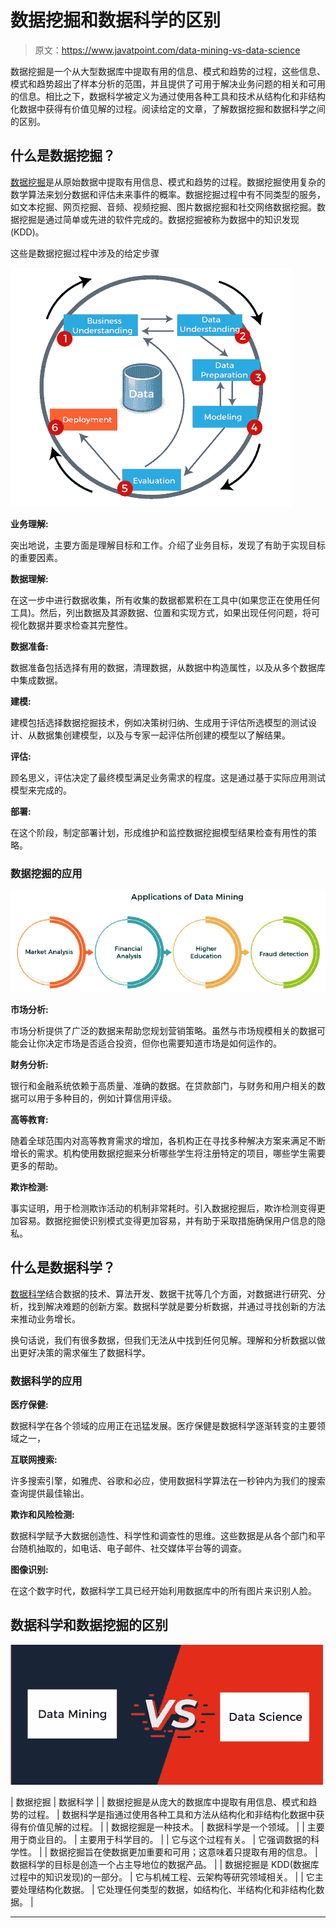 # 数据挖掘和数据科学的区别

> 原文：<https://www.javatpoint.com/data-mining-vs-data-science>

数据挖掘是一个从大型数据库中提取有用的信息、模式和趋势的过程，这些信息、模式和趋势超出了样本分析的范围，并且提供了可用于解决业务问题的相关和可用的信息。相比之下，数据科学被定义为通过使用各种工具和技术从结构化和非结构化数据中获得有价值见解的过程。阅读给定的文章，了解数据挖掘和数据科学之间的区别。

## 什么是数据挖掘？

[数据挖掘](https://www.javatpoint.com/data-mining)是从原始数据中提取有用信息、模式和趋势的过程。数据挖掘使用复杂的数学算法来划分数据和评估未来事件的概率。数据挖掘过程中有不同类型的服务，如文本挖掘、网页挖掘、音频、视频挖掘、图片数据挖掘和社交网络数据挖掘。数据挖掘是通过简单或先进的软件完成的。数据挖掘被称为数据中的知识发现(KDD)。

这些是数据挖掘过程中涉及的给定步骤

![Data mining vs Data Science](img/b11f08472b9782c00e9983c277cd7982.png)

**业务理解:**

突出地说，主要方面是理解目标和工作。介绍了业务目标，发现了有助于实现目标的重要因素。

**数据理解:**

在这一步中进行数据收集，所有收集的数据都累积在工具中(如果您正在使用任何工具)。然后，列出数据及其源数据、位置和实现方式，如果出现任何问题，将可视化数据并要求检查其完整性。

**数据准备:**

数据准备包括选择有用的数据，清理数据，从数据中构造属性，以及从多个数据库中集成数据。

**建模:**

建模包括选择数据挖掘技术，例如决策树归纳、生成用于评估所选模型的测试设计、从数据集创建模型，以及与专家一起评估所创建的模型以了解结果。

**评估:**

顾名思义，评估决定了最终模型满足业务需求的程度。这是通过基于实际应用测试模型来完成的。

**部署:**

在这个阶段，制定部署计划，形成维护和监控数据挖掘模型结果检查有用性的策略。

### 数据挖掘的应用

![Data mining vs Data Science](img/6b33955a28e1a6c2e68d8d916a75f3f4.png)

**市场分析:**

市场分析提供了广泛的数据来帮助您规划营销策略。虽然与市场规模相关的数据可能会让你决定市场是否适合投资，但你也需要知道市场是如何运作的。

**财务分析:**

银行和金融系统依赖于高质量、准确的数据。在贷款部门，与财务和用户相关的数据可以用于多种目的，例如计算信用评级。

**高等教育:**

随着全球范围内对高等教育需求的增加，各机构正在寻找多种解决方案来满足不断增长的需求。机构使用数据挖掘来分析哪些学生将注册特定的项目，哪些学生需要更多的帮助。

**欺诈检测:**

事实证明，用于检测欺诈活动的机制非常耗时。引入数据挖掘后，欺诈检测变得更加容易。数据挖掘使识别模式变得更加容易，并有助于采取措施确保用户信息的隐私。

## 什么是数据科学？

[数据科学](https://www.javatpoint.com/data-science)结合数据的技术、算法开发、数据干扰等几个方面，对数据进行研究、分析，找到解决难题的创新方案。数据科学就是要分析数据，并通过寻找创新的方法来推动业务增长。

换句话说，我们有很多数据，但我们无法从中找到任何见解。理解和分析数据以做出更好决策的需求催生了数据科学。

### 数据科学的应用

**医疗保健:**

数据科学在各个领域的应用正在迅猛发展。医疗保健是数据科学逐渐转变的主要领域之一，

**互联网搜索:**

许多搜索引擎，如雅虎、谷歌和必应，使用数据科学算法在一秒钟内为我们的搜索查询提供最佳输出。

**欺诈和风险检测:**

数据科学赋予大数据创造性、科学性和调查性的思维。这些数据是从各个部门和平台随机抽取的，如电话、电子邮件、社交媒体平台等的调查。

**图像识别:**

在这个数字时代，数据科学工具已经开始利用数据库中的所有图片来识别人脸。

## 数据科学和数据挖掘的区别

![Data mining vs Data Science](img/a0fb3cc4a1c94d11b5e369effb9fa46c.png)

| 数据挖掘 | 数据科学 |
| 数据挖掘是从庞大的数据库中提取有用信息、模式和趋势的过程。 | 数据科学是指通过使用各种工具和方法从结构化和非结构化数据中获得有价值见解的过程。 |
| 数据挖掘是一种技术。 | 数据科学是一个领域。 |
| 主要用于商业目的。 | 主要用于科学目的。 |
| 它与这个过程有关。 | 它强调数据的科学性。 |
| 数据挖掘旨在使数据更加重要和可用；这意味着只提取有用的信息。 | 数据科学的目标是创造一个占主导地位的数据产品。 |
| 数据挖掘是 KDD(数据库过程中的知识发现)的一部分。 | 它与机械工程、云架构等研究领域相关。 |
| 它主要处理结构化数据。 | 它处理任何类型的数据，如结构化、半结构化和非结构化数据。 |

* * *